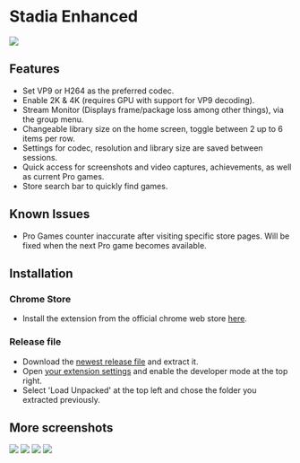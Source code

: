 # Stadia Enhanced

![](https://preview.redd.it/giy6pdkrnen51.png?width=1280&format=png&auto=webp&s=c5e9d5b9fbcdaa9f4585b2f89f8eadc1125349c8)

## Features

* Set VP9 or H264 as the preferred codec.
* Enable 2K & 4K (requires GPU with support for VP9 decoding).
* Stream Monitor (Displays frame/package loss among other things), via the group menu.
* Changeable library size on the home screen, toggle between 2 up to 6 items per row.
* Settings for codec, resolution and library size are saved between sessions.
* Quick access for screenshots and video captures, achievements, as well as current Pro games.
* Store search bar to quickly find games.

## Known Issues

* Pro Games counter inaccurate after visiting specific store pages. Will be fixed when the next Pro game becomes available.

## Installation

### Chrome Store

* Install the extension from the official chrome web store [here](https://chrome.google.com/webstore/detail/stadia-enhanced/ldeakaihfnkjmelifgmbmjlphdfncbfg).

### Release file

* Download the [newest release file](https://github.com/ChristopherKlay/StadiaEnhanced/releases) and extract it.
* Open [your extension settings](chrome://extensions/) and enable the developer mode at the top right.
* Select 'Load Unpacked' at the top left and chose the folder you extracted previously.

## More screenshots

![](https://preview.redd.it/t48okk3unen51.png?width=1280&format=png&auto=webp&s=a61e3ac98370f5cf21f3eda1119603f77e0d7eb0)
![](https://preview.redd.it/vinlewmvnen51.png?width=1280&format=png&auto=webp&s=a36b7d505e08b51b5b90f8b3d6c611da16cf48ac)
![](https://preview.redd.it/3x97aj0xnen51.png?width=1280&format=png&auto=webp&s=21b7dc0608dbcd73d68e6f6153e0cc33361d1996)
![](https://preview.redd.it/1p6c6mxznen51.png?width=1280&format=png&auto=webp&s=c541c8f61ced1045e0a4032f9f736b80a459fdae)

